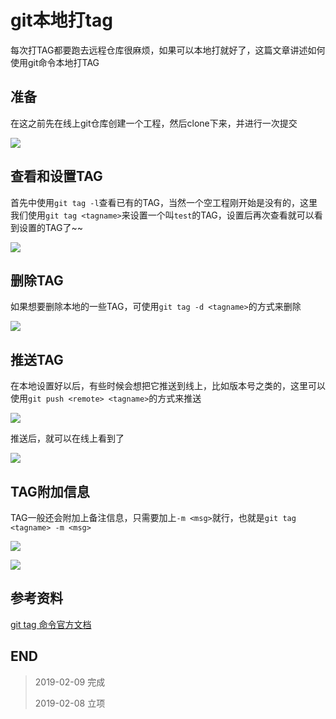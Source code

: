# git本地打tag

每次打TAG都要跑去远程仓库很麻烦，如果可以本地打就好了，这篇文章讲述如何使用git命令本地打TAG

## 准备

在这之前先在线上git仓库创建一个工程，然后clone下来，并进行一次提交

![](http://blog-cdn.chenxiyuan.fun/2019-2-9/a6e40cc4-2d8d-4e65-97d9-8d9eb0f5447d.png)

## 查看和设置TAG

首先中使用`git tag -l`查看已有的TAG，当然一个空工程刚开始是没有的，这里我们使用`git tag <tagname>`来设置一个叫`test`的TAG，设置后再次查看就可以看到设置的TAG了~~

![](http://blog-cdn.chenxiyuan.fun/2019-2-9/b2ce2e5b-6849-4c37-be37-4fafb0664539.png)

## 删除TAG

如果想要删除本地的一些TAG，可使用`git tag -d <tagname>`的方式来删除

![](http://blog-cdn.chenxiyuan.fun/2019-2-9/5fbd0e1a-b2a1-4218-b0e7-2f5032f21d57.png)

## 推送TAG

在本地设置好以后，有些时候会想把它推送到线上，比如版本号之类的，这里可以使用`git push <remote> <tagname>`的方式来推送

![](http://blog-cdn.chenxiyuan.fun/2019-2-9/fb2ca252-d5e4-4bb7-aa1a-a94a8e2066c8.png)

推送后，就可以在线上看到了

![](http://blog-cdn.chenxiyuan.fun/2019-2-9/a0127bb0-9fb1-4315-81f2-abe751c33584.png)

## TAG附加信息

TAG一般还会附加上备注信息，只需要加上`-m <msg>`就行，也就是`git tag <tagname> -m <msg>`

![](http://blog-cdn.chenxiyuan.fun/2019-2-9/63fffe28-7b7c-46ef-9988-0f09df61a08d.png)

![](http://blog-cdn.chenxiyuan.fun/2019-2-9/98fd17c2-a842-4c1f-b5e9-77b12df17649.png)

## 参考资料

[git tag 命令官方文档](https://git-scm.com/docs/git-tag)

## END

>   2019-02-09  完成
> 
>   2019-02-08  立项